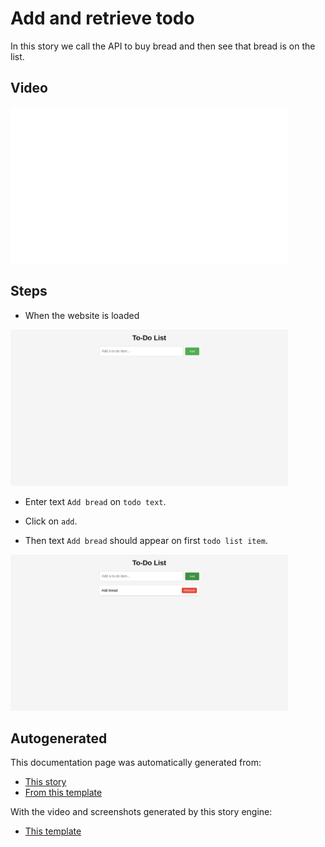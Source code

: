 # Add and retrieve todo

In this story we call the API to buy bread
and then see that bread is on the list.


## Video

<img 
   src="https://raw.githubusercontent.com/hitchdev/examples/main/website/screenshots/add-and-retrieve-todo.gif"
   height="250px"
/>

## Steps


* When the website is loaded

<img 
  src="https://raw.githubusercontent.com/hitchdev/examples/main/website/screenshots/add-and-retrieve-todo-1-screenshot.png"
  height="250px"
/>

* Enter text `Add bread` on `todo text`.

* Click on `add`.

* Then text `Add bread` should appear on first `todo list item`.


<img 
  src="https://raw.githubusercontent.com/hitchdev/examples/main/website/screenshots/add-and-retrieve-todo-5-screenshot.png"
  height="250px"
/>


## Autogenerated

This documentation page was automatically generated from:


* [This story](https://github.com/hitchdev/examples/blob/main/website/story/add-todo.story)
* [From this template](https://github.com/hitchdev/examples/blob/main/website/hitch/docstory.yml)

With the video and screenshots generated by this story engine:

* [This template](https://github.com/hitchdev/examples/blob/main/website/hitch/engine.py)